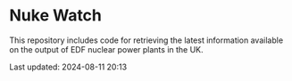 # Nuke Watch

This repository includes code for retrieving the latest information available on the output of EDF nuclear power plants in the UK.

Last updated: 2024-08-11 20:13
